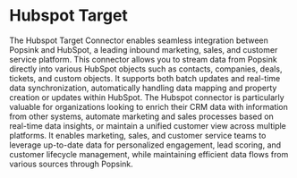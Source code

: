 # Hubspot Target
The Hubspot Target Connector enables seamless integration between Popsink and HubSpot, a leading inbound marketing, sales, and customer service platform. This connector allows you to stream data from Popsink directly into various HubSpot objects such as contacts, companies, deals, tickets, and custom objects. It supports both batch updates and real-time data synchronization, automatically handling data mapping and property creation or updates within HubSpot. The Hubspot connector is particularly valuable for organizations looking to enrich their CRM data with information from other systems, automate marketing and sales processes based on real-time data insights, or maintain a unified customer view across multiple platforms. It enables marketing, sales, and customer service teams to leverage up-to-date data for personalized engagement, lead scoring, and customer lifecycle management, while maintaining efficient data flows from various sources through Popsink.